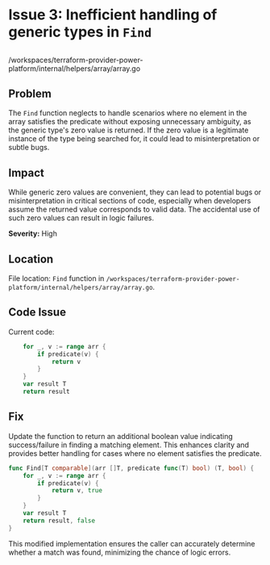 # Issue 3: Inefficient handling of generic types in `Find`

##

/workspaces/terraform-provider-power-platform/internal/helpers/array/array.go

## Problem

The `Find` function neglects to handle scenarios where no element in the array satisfies the predicate without exposing unnecessary ambiguity, as the generic type's zero value is returned. If the zero value is a legitimate instance of the type being searched for, it could lead to misinterpretation or subtle bugs.

## Impact

While generic zero values are convenient, they can lead to potential bugs or misinterpretation in critical sections of code, especially when developers assume the returned value corresponds to valid data. The accidental use of such zero values can result in logic failures.

**Severity:** High

## Location

File location: `Find` function in `/workspaces/terraform-provider-power-platform/internal/helpers/array/array.go`.

## Code Issue

Current code:

```go
	for _, v := range arr {
		if predicate(v) {
			return v
		}
	}
	var result T
	return result
```

## Fix

Update the function to return an additional boolean value indicating success/failure in finding a matching element. This enhances clarity and provides better handling for cases where no element satisfies the predicate.

```go
func Find[T comparable](arr []T, predicate func(T) bool) (T, bool) {
	for _, v := range arr {
		if predicate(v) {
			return v, true
		}
	}
	var result T
	return result, false
}
```

This modified implementation ensures the caller can accurately determine whether a match was found, minimizing the chance of logic errors.
